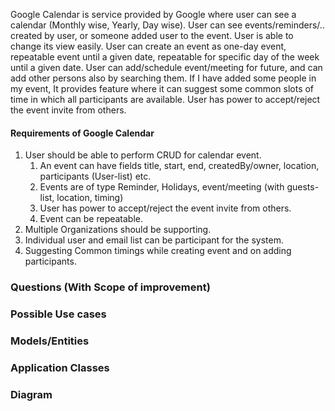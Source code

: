 Google Calendar is service provided by Google where user can see a calendar (Monthly wise, Yearly, Day wise).
User can see events/reminders/.. created by user, or someone added user to the event.
User is able to change its view easily.
User can create an event as one-day event, repeatable event until a given date, repeatable for specific day of the week until
a given date.
User can add/schedule event/meeting for future, and can add other persons also by searching them.
If I have added some people in my event, It provides feature where it can suggest some common slots of time in which all 
participants are available.
User has power to accept/reject the event invite from others.

#### Requirements of Google Calendar
1. User should be able to perform CRUD for calendar event.
   1. An event can have fields title, start, end, createdBy/owner, location, participants (User-list) etc.
   2. Events are of type Reminder, Holidays, event/meeting (with guests-list, location, timing)
   3. User has power to accept/reject the event invite from others.
   4. Event can be repeatable.
2. Multiple Organizations should be supporting.
3. Individual user and email list can be participant for the system.
4. Suggesting Common timings while creating event and on adding participants.

### Questions (With Scope of improvement)

### Possible Use cases

### Models/Entities

### Application Classes

### Diagram
